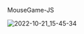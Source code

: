 MouseGame-JS

![2022-10-21_15-45-34](https://user-images.githubusercontent.com/101303690/197153902-ba940fa3-6773-4314-9c59-bdfd6a5c35f2.png)
